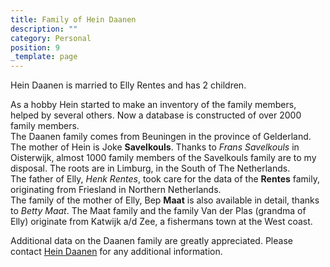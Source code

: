 ```yaml
---
title: Family of Hein Daanen
description: ""
category: Personal
position: 9
_template: page
---
```

Hein Daanen is married to Elly Rentes and has 2 children.

As a hobby Hein started to make an inventory of the family members, helped by several others. Now a database is constructed of over 2000 family members.\
The Daanen family comes from Beuningen in the province of Gelderland.\
The mother of Hein is Joke **Savelkouls**. Thanks to *Frans Savelkouls* in Oisterwijk, almost 1000 family members of the Savelkouls family are to my disposal. The roots are in Limburg, in the South of The Netherlands.\
The father of Elly, *Henk Rentes*, took care for the data of the **Rentes** family, originating from Friesland in Northern Netherlands.\
The family of the mother of Elly, Bep **Maat** is also available in detail, thanks to *Betty Maat*. The Maat family and the family Van der Plas (grandma of Elly) originate from Katwijk a/d Zee, a fishermans town at the West coast.  

Additional data on the Daanen family are greatly appreciated. Please contact [Hein Daanen](mailto:daanen@ziggo.nl) for any additional information.